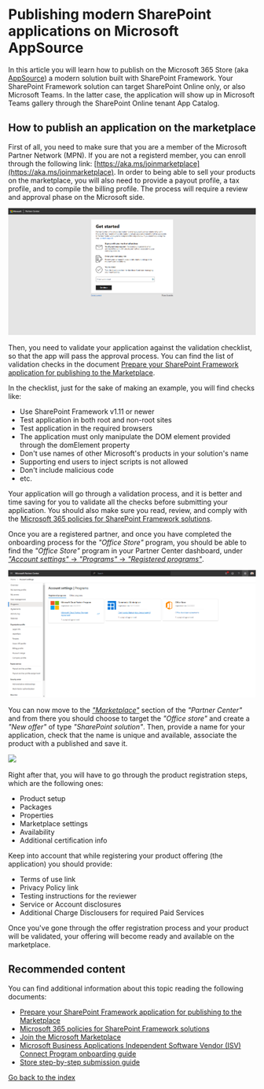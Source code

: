 # Publishing modern SharePoint applications on Microsoft AppSource

In this article you will learn how to publish on the Microsoft 365 Store (aka [AppSource](https://appsource.microsoft.com/)) a modern solution built with SharePoint Framework. Your SharePoint Framework solution can target SharePoint Online only, or also Microsoft Teams. In the latter case, the application will show up in Microsoft Teams gallery through the SharePoint Online tenant App Catalog.

## How to publish an application on the marketplace
First of all, you need to make sure that you are a member of the Microsoft Partner Network (MPN). If you are not a registerd member, you can enroll through the following link: [https://aka.ms/joinmarketplace](https://aka.ms/joinmarketplace). In order to being able to sell your products on the marketplace, you will also need to provide a payout profile, a tax profile, and to compile the billing profile. The process will require a review and approval phase on the Microsoft side.

![The initial step of the Partner enrollment program. You need to provide your email address and follow the registration steps.](./assets/Publishing-modern-SharePoint-apps-on-AppSource/Publishing-modern-SharePoint-apps-on-AppSource-Partner-Center-01.png)

Then, you need to validate your application against the validation checklist, so that the app will pass the approval process. You can find the list of validation checks in the document [Prepare your SharePoint Framework application for publishing to the Marketplace](https://learn.microsoft.com/en-us/sharepoint/dev/spfx/publish-to-marketplace-checklist).

In the checklist, just for the sake of making an example, you will find checks like:
- Use SharePoint Framework v1.11 or newer
- Test application in both root and non-root sites
- Test application in the required browsers
- The application must only manipulate the DOM element provided through the domElement property
- Don't use names of other Microsoft's products in your solution's name
- Supporting end users to inject scripts is not allowed
- Don't include malicious code
- etc.

Your application will go through a validation process, and it is better and time saving for you to validate all the checks before submitting your application. You should also make sure you read, review, and comply with the [Microsoft 365 policies for SharePoint Framework solutions](https://learn.microsoft.com/en-us/legal/marketplace/certification-policies#1170-sharepoint-framework-solutions).

Once you are a registered partner, and once you have completed the onboarding process for the *"Office Store"* program, you should be able to find the *"Office Store"* program in your Partner Center dashboard, under [*"Account settings"* -> *"Programs"* -> *"Registered programs"*](https://partner.microsoft.com/en-us/dashboard/account/v3/settings/programs).

![The *"Registered programs"* section of the Microsoft *"Partner Center"* with the *"Office Store"* program subscribed and active.](./assets/Publishing-modern-SharePoint-apps-on-AppSource/Publishing-modern-SharePoint-apps-on-AppSource-Partner-Center-02.png)

You can now move to the [*"Marketplace"*](https://partner.microsoft.com/en-us/dashboard/marketplace-offers/overview) section of the *"Partner Center"* and from there you should choose to target the *"Office store"* and create a *"New offer"* of type *"SharePoint solution"*. Then, provide a name for your application, check that the name is unique and available, associate the product with a published and save it.

![](./assets/Publishing-modern-SharePoint-apps-on-AppSource/???.png)

Right after that, you will have to go through the product registration steps, which are the following ones:
- Product setup
- Packages
- Properties
- Marketplace settings
- Availability
- Additional certification info

Keep into account that while registering your product offering (the application) you should provide:
- Terms of use link
- Privacy Policy link
- Testing instructions for the reviewer
- Service or Account disclosures
- Additional Charge Disclousers for required Paid Services

Once you've gone through the offer registration process and your product will be validated, your offering will become ready and available on the marketplace.

## Recommended content 
You can find additional information about this topic reading the following documents:
* [Prepare your SharePoint Framework application for publishing to the Marketplace](https://learn.microsoft.com/en-us/sharepoint/dev/spfx/publish-to-marketplace-checklist)
* [Microsoft 365 policies for SharePoint Framework solutions](https://learn.microsoft.com/en-us/legal/marketplace/certification-policies#1170-sharepoint-framework-solutions)
* [Join the Microsoft Marketplace](https://aka.ms/joinmarketplace)
* [Microsoft Business Applications Independent Software Vendor (ISV) Connect Program onboarding guide](https://learn.microsoft.com/en-us/azure/marketplace/business-applications-isv-program)
* [Store step-by-step submission guide](https://learn.microsoft.com/en-us/azure/marketplace/add-in-submission-guide)



[Go back to the index](./Readme.md)
